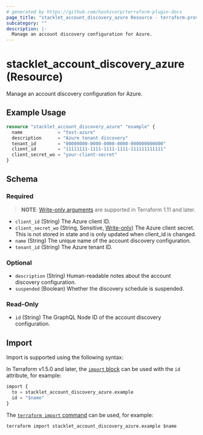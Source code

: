 ```yaml
---
# generated by https://github.com/hashicorp/terraform-plugin-docs
page_title: "stacklet_account_discovery_azure Resource - terraform-provider-stacklet"
subcategory: ""
description: |-
  Manage an account discovery configuration for Azure.
---
```


# stacklet_account_discovery_azure (Resource)

Manage an account discovery configuration for Azure.

## Example Usage

```terraform
resource "stacklet_account_discovery_azure" "example" {
  name             = "test-azure"
  description      = "Azure tenant discovery"
  tenant_id        = "00000000-0000-0000-0000-000000000000"
  client_id        = "11111111-1111-1111-1111-111111111111"
  client_secret_wo = "your-client-secret"
}
```

<!-- schema generated by tfplugindocs -->
## Schema

### Required

> **NOTE**: [Write-only arguments](https://developer.hashicorp.com/terraform/language/resources/ephemeral#write-only-arguments) are supported in Terraform 1.11 and later.

- `client_id` (String) The Azure client ID.
- `client_secret_wo` (String, Sensitive, [Write-only](https://developer.hashicorp.com/terraform/language/resources/ephemeral#write-only-arguments)) The Azure client secret. This is not stored in state and is only updated when client_id is changed.
- `name` (String) The unique name of the account discovery configuration.
- `tenant_id` (String) The Azure tenant ID.

### Optional

- `description` (String) Human-readable notes about the account discovery configuration.
- `suspended` (Boolean) Whether the discovery schedule is suspended.

### Read-Only

- `id` (String) The GraphQL Node ID of the account discovery configuration.

## Import

Import is supported using the following syntax:

In Terraform v1.5.0 and later, the [`import` block](https://developer.hashicorp.com/terraform/language/import) can be used with the `id` attribute, for example:

```terraform
import {
  to = stacklet_account_discovery_azure.example
  id = "$name"
}
```

The [`terraform import` command](https://developer.hashicorp.com/terraform/cli/commands/import) can be used, for example:

```shell
terraform import stacklet_account_discovery_azure.example $name
```
